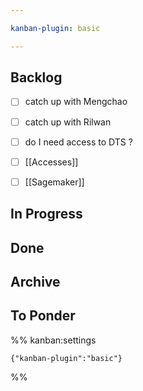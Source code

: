 ```yaml
---

kanban-plugin: basic

---
```


## Backlog

- [ ] catch up with Mengchao
- [ ] catch up with Rilwan
- [ ] do I need access to DTS ?
- [ ] [[Accesses]]
- [ ] [[Sagemaker]]


## In Progress



## Done



## Archive



## To Ponder





%% kanban:settings
```
{"kanban-plugin":"basic"}
```
%%